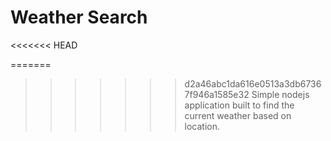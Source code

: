 # Weather Search
<<<<<<< HEAD

=======
>>>>>>> d2a46abc1da616e0513a3db67367f946a1585e32
Simple nodejs application built to find the current weather based on location.
